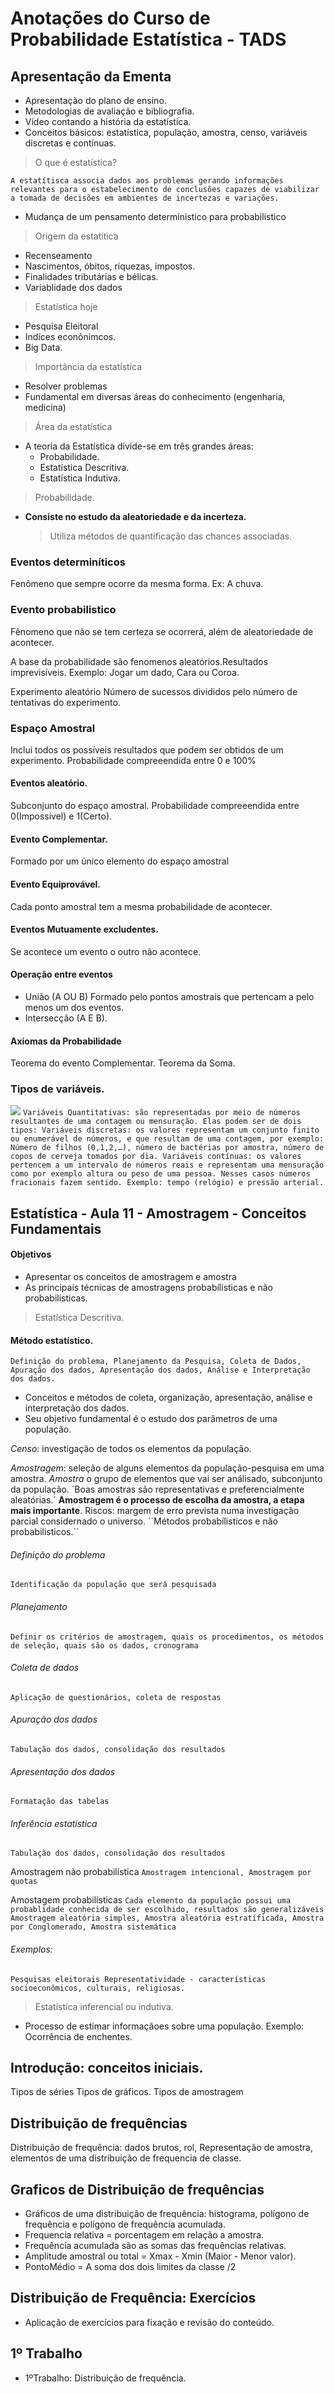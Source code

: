 # Anotações do Curso de Probabilidade Estatística - TADS

## Apresentação da Ementa
* Apresentação do plano de ensino.
* Metodologias de avaliação e bibliografia.
* Vídeo contando a história da estatística.
* Conceitos básicos: estatística, população, amostra, censo, variáveis discretas e contínuas.
> O que é estatística?

``A estatítisca associa dados aos problemas gerando informações relevantes para o estabelecimento de conclusões capazes de viabilizar a tomada de decisões em ambientes de incertezas e variações.``
* Mudança de um pensamento determínistico para probabilistico

> Origem da estatítica
* Recenseamento
* Nascimentos, óbitos, riquezas, impostos.
* Finalidades tributárias e bélicas.
* Variablidade dos dados

> Estatística hoje
* Pesquisa Eleitoral
* Indíces econônimcos.
* Big Data.

> Importância da estatística
* Resolver problemas
* Fundamental em diversas áreas do conhecimento (engenharia, medicina)

> Área da estatística
* A teoria da Estatística divide-se em três grandes áreas:
  * Probabilidade.
  * Estatística Descritiva.
  * Estatística Indutiva.

> Probabilidade.
* **Consiste no estudo da aleatoriedade e da incerteza.**
  > Utiliza métodos de quantificação das chances associadas.

### Eventos determiníticos
Fenômeno que sempre ocorre da mesma forma.
Ex: A chuva.

### Evento probabilistico
Fênomeno que não se tem certeza se ocorrerá, além de aleatoriedade de acontecer.

A base da probabilidade são fenomenos aleatórios.Resultados imprevisíveis.
Exemplo: Jogar um dado, Cara ou Coroa.

Experimento aleatório
Número de sucessos divididos pelo número de tentativas do experimento.

### Espaço Amostral
Inclui todos os possíveis resultados que podem ser obtidos de um experimento.
Probabilidade compreeendida entre 0 e 100%

#### Eventos aleatório.
Subconjunto do espaço amostral.
Probabilidade compreeendida entre 0(Impossível) e 1(Certo).

#### Evento Complementar.
Formado por um único elemento do espaço amostral

#### Evento Equiprovável.
Cada ponto amostral tem a mesma probabilidade de acontecer.

#### Eventos Mutuamente excludentes.
Se acontece um evento o outro não acontece.

#### Operação entre eventos
* União (A OU B) Formado pelo pontos amostrais que pertencam a pelo menos um dos eventos.
* Intersecção (A E B).

#### Axiomas da Probabilidade
Teorema do evento Complementar.
Teorema da Soma.

### Tipos de variáveis.
![](https://blog.fastformat.co/wp-content/uploads/2018/05/variaveisquantitativas_qualitativas-768x398.png)
``
Variáveis Quantitativas: são representadas por meio de números resultantes de uma contagem ou mensuração. Elas podem ser de dois tipos:
Variáveis discretas: os valores representam um conjunto finito ou enumerável de números, e que resultam de uma contagem, por exemplo: Número de filhos (0,1,2,…), número de bactérias por amostra, número de copos de cerveja tomados por dia.
Variáveis contínuas: os valores pertencem a um intervalo de números reais e representam uma mensuração como por exemplo altura ou peso de uma pessoa. Nesses casos números fracionais fazem sentido. Exemplo: tempo (relógio) e pressão arterial.
``


## Estatística - Aula 11 - Amostragem - Conceitos Fundamentais

#### Objetivos
* Apresentar os conceitos de amostragem e amostra
* As principais técnicas de amostragens probabílisticas e não probabilisticas.

> Estatística Descritiva.
#### Método estatístico.
``
Definição do problema, Planejamento da Pesquisa, Coleta de Dados, Apuração dos dados, Apresentação dos dados, Análise e Interpretação dos dados.
``
* Conceitos e métodos de coleta, organização, apresentação, análise e interpretação dos dados.
* Seu objetivo fundamental é o estudo dos parâmetros de uma população.

*Censo*: investigação de todos os elementos da população.

*Amostragem*: seleção de alguns elementos da população-pesquisa em uma amostra.
*Amostra* o grupo de elementos que vai ser análisado, subconjunto da população.
´Boas amostras são representativas e preferencialmente aleatórias.´
**Amostragem é o processo de escolha da amostra, a etapa mais importante**.
Riscos: margem de erro prevista numa investigação parcial considernado o universo.
´´Métodos probabílisticos e não probabilisticos.´´

###### Definição do problema
`Identificação da população que será pesquisada`

###### Planejamento
`Definir os critérios de amostragem, quais os procedimentos, os métodos de seleção, quais são os dados, cronograma`


###### Coleta de dados
`Aplicação de questionários, coleta de respostas`

###### Apuração dos dados
`Tabulação dos dados, consolidação dos resultados`

###### Apresentação dos dados
`Formatação das tabelas`

###### Inferência estatística
`Tabulação dos dados, consolidação dos resultados`

Amostragem não probabilística
`Amostragem intencional, Amostragem por quotas`

Amostagem probabilísticas
``Cada elemento da população possui uma probablidade conhecida de ser escolhido, resultados são generalizáveis``
`Amostragem aleatória simples, Amostra aleatória estratificada, Amostra por Conglomerado, Amostra sistemática`

###### Exemplos:
``
Pesquisas eleitorais
Representatividade - características socioeconômicos, culturais, religiosas.
``


> Estatística inferencial ou indutiva.
* Processo de estimar informaçãoes sobre uma população.
Exemplo: Ocorrência de enchentes.


## Introdução: conceitos iniciais.
Tipos de séries
Tipos de gráficos.
Tipos de amostragem

## Distribuição de frequências
Distribuição de frequência: dados brutos, rol, Representação de amostra, elementos de uma distribuição de frequencia de classe.

## Graficos de Distribuição de frequências
* Gráficos de uma distribuição de frequência: histograma, polígono de frequência e polígono de frequência acumulada.
* Frequencia relativa = porcentagem em relação a amostra.
* Frequência acumulada são as somas das frequências relativas.
* Amplitude amostral ou total = Xmax - Xmin (Maior - Menor valor).
* PontoMédio = A soma dos dois limites da classe /2

## Distribuição de Frequência: Exercícios
* Aplicação de exercícios para fixação e revisão do conteúdo.

## 1º Trabalho
* 1ºTrabalho: Distribuição de frequência.


